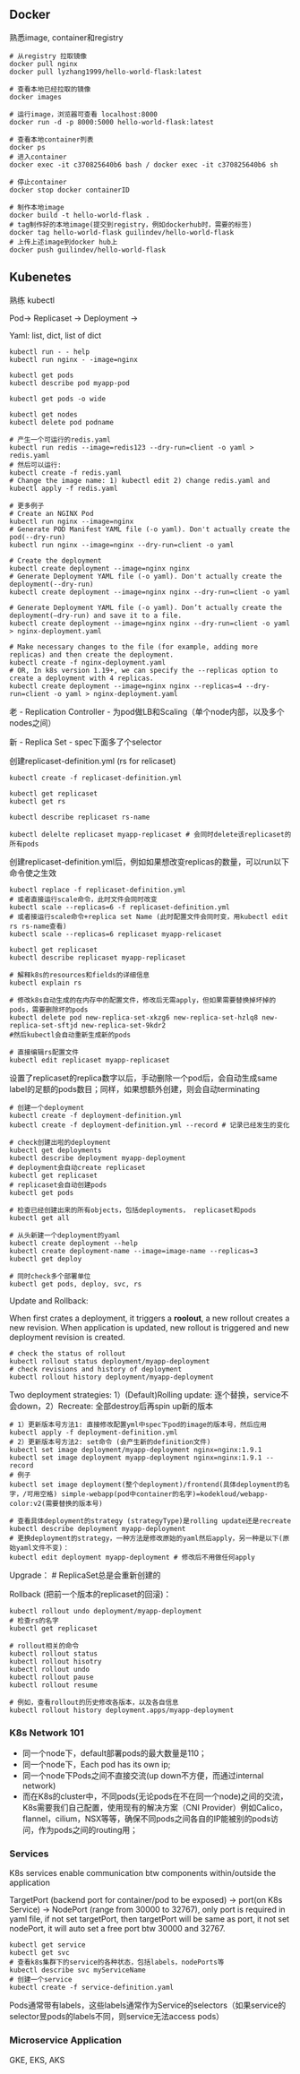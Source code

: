 ## Docker
熟悉image, container和registry

```shell
# 从registry 拉取镜像
docker pull nginx
docker pull lyzhang1999/hello-world-flask:latest

# 查看本地已经拉取的镜像
docker images

# 运行image，浏览器可查看 localhost:8000
docker run -d -p 8000:5000 hello-world-flask:latest

# 查看本地container列表
docker ps
# 进入container
docker exec -it c370825640b6 bash / docker exec -it c370825640b6 sh

# 停止container
docker stop docker containerID

# 制作本地image
docker build -t hello-world-flask .
# tag制作好的本地image(提交到registry，例如dockerhub时，需要的标签)
docker tag hello-world-flask guilindev/hello-world-flask
# 上传上述image到docker hub上
docker push guilindev/hello-world-flask

```

## Kubenetes
熟练 kubectl

Pod-> Replicaset -> Deployment ->

Yaml: list, dict, list of dict

```shell
kubectl run - - help 
kubectl run nginx - -image=nginx

kubectl get pods
kubectl describe pod myapp-pod 

kubectl get pods -o wide

kubectl get nodes
kubectl delete pod podname

# 产生一个可运行的redis.yaml
kubectl run redis --image=redis123 --dry-run=client -o yaml > redis.yaml
# 然后可以运行: 
kubectl create -f redis.yaml
# Change the image name: 1) kubectl edit 2) change redis.yaml and kubectl apply -f redis.yaml

# 更多例子
# Create an NGINX Pod
kubectl run nginx --image=nginx
# Generate POD Manifest YAML file (-o yaml). Don't actually create the pod(--dry-run)
kubectl run nginx --image=nginx --dry-run=client -o yaml

# Create the deployment
kubectl create deployment --image=nginx nginx
# Generate Deployment YAML file (-o yaml). Don't actually create the deployment(--dry-run)
kubectl create deployment --image=nginx nginx --dry-run=client -o yaml

# Generate Deployment YAML file (-o yaml). Don’t actually create the deployment(–dry-run) and save it to a file.
kubectl create deployment --image=nginx nginx --dry-run=client -o yaml > nginx-deployment.yaml

# Make necessary changes to the file (for example, adding more replicas) and then create the deployment.
kubectl create -f nginx-deployment.yaml
# OR, In k8s version 1.19+, we can specify the --replicas option to create a deployment with 4 replicas.
kubectl create deployment --image=nginx nginx --replicas=4 --dry-run=client -o yaml > nginx-deployment.yaml
```

老 - Replication Controller - 为pod做LB和Scaling（单个node内部，以及多个nodes之间）

新 - Replica Set - spec下面多了个selector

创建replicaset-definition.yml (rs for relicaset)
```shell
kubectl create -f replicaset-definition.yml

kubectl get replicaset
kubectl get rs

kubectl describe replicaset rs-name

kubectl delelte replicaset myapp-replicaset # 会同时delete该replicaset的所有pods
```

创建replicaset-definition.yml后，例如如果想改变replicas的数量，可以run以下命令使之生效
```shell
kubectl replace -f replicaset-definition.yml
# 或者直接运行scale命令，此时文件会同时改变
kubectl scale --replicas=6 -f replicaset-definition.yml
# 或者接运行scale命令+replica set Name (此时配置文件会同时变，用kubectl edit rs rs-name查看)
kubectl scale --replicas=6 replicaset myapp-relicaset

kubectl get replicaset
kubectl describe replicaset myapp-replicaset

# 解释k8s的resources和fields的详细信息
kubectl explain rs

# 修改k8s自动生成的在内存中的配置文件，修改后无需apply，但如果需要替换掉坏掉的pods，需要删除坏的pods  
kubectl delete pod new-replica-set-xkzg6 new-replica-set-hzlq8 new-replica-set-sftjd new-replica-set-9kdr2
#然后kubectl会自动重新生成新的pods

# 直接编辑rs配置文件
kubectl edit replicaset myapp-replicaset
```

设置了replicaset的replica数字以后，手动删除一个pod后，会自动生成same label的足额的pods数目；同样，如果想额外创建，则会自动terminating

```shell
# 创建一个deployment
kubectl create -f deployment-definition.yml
kubectl create -f deployment-definition.yml --record # 记录已经发生的变化

# check创建出啦的deployment
kubectl get deployments
kubectl describe deployment myapp-deployment
# deployment会自动create replicaset
kubectl get replicaset
# replicaset会自动创建pods
kubectl get pods

# 检查已经创建出来的所有objects，包括deployments， replicaset和pods
kubectl get all
```

```shell
# 从头新建一个deployment的yaml
kubectl create deployment --help
kubectl create deployment-name --image=image-name --replicas=3
kubectl get deploy

# 同时check多个部署单位
kubectl get pods, deploy, svc, rs
```

Update and Rollback:

When first crates a deployment, it triggers a **roolout**, a new rollout creates a new revision. When application is updated, new rollout is triggered and new deployment revision is created. 
```shell
# check the status of rollout
kubectl rollout status deployment/myapp-deployment
# check revisions and history of deployment
kubectl rollout history deployment/myapp-deployment
```

Two deployment strategies: 1）(Default)Rolling update: 逐个替换，service不会down，2）Recreate: 全部destroy后再spin up新的版本

```shell
# 1）更新版本号方法1: 直接修改配置yml中spec下pod的image的版本号，然后应用
kubectl apply -f deployment-definition.yml
# 2）更新版本号方法2: set命令 (会产生新的definition文件)
kubectl set image deployment/myapp-deployment nginx=nginx:1.9.1
kubectl set image deployment myapp-deployment nginx=nginx:1.9.1 --record
# 例子
kubectl set image deployment(整个deployment)/frontend(具体deployment的名字，/可用空格) simple-webapp(pod中container的名字)=kodekloud/webapp-color:v2(需要替换的版本号)

# 查看具体deployment的strategy (strategyType)是rolling update还是recreate
kubectl describe deployment myapp-deployment
# 更换deployment的strategy，一种方法是修改原始的yaml然后apply，另一种是以下(原始yaml文件不变)：
kubectl edit deployment myapp-deployment # 修改后不用做任何apply

```

Upgrade： # ReplicaSet总是会重新创建的

Rollback (把前一个版本的replicaset的回滚)：
```shell
kubectl rollout undo deployment/myapp-deployment
# 检查rs的名字
kubectl get replicaset

# rollout相关的命令
kubectl rollout status
kubectl rollout hisotry
kubectl rollout undo
kubectl rollout pause
kubectl rollout resume

# 例如，查看rollout的历史修改各版本，以及各自信息
kubectl rollout history deployment.apps/myapp-deployment
```

### K8s Network 101
* 同一个node下，default部署pods的最大数量是110；
* 同一个node下，Each pod has its own ip;
* 同一个node下Pods之间不直接交流(up down不方便，而通过internal network)
* 而在K8s的cluster中，不同pods(无论pods在不在同一个node)之间的交流，K8s需要我们自己配置，使用现有的解决方案（CNI Provider）例如Calico，flannel，cilium，NSX等等，确保不同pods之间各自的IP能被别的pods访问，作为pods之间的routing用；

### Services
K8s services enable communication btw components within/outside the application

TargetPort (backend port for container/pod to be exposed) -> port(on K8s Service) -> NodePort (range from 30000 to 32767), only port is required in yaml file, if not set targetPort, then targetPort will be same as port, it not set nodePort, it will auto set a free port btw 30000 and 32767.

```shell
kubectl get service
kubectl get svc
# 查看k8s集群下的service的各种状态，包括labels，nodePorts等
kubectl describe svc myServiceName
# 创建一个service
kubectl create -f service-definition.yaml
```
Pods通常带有labels，这些labels通常作为Service的selectors（如果service的selector昱pods的labels不同，则service无法access pods）

### Microservice Application
GKE, EKS, AKS
